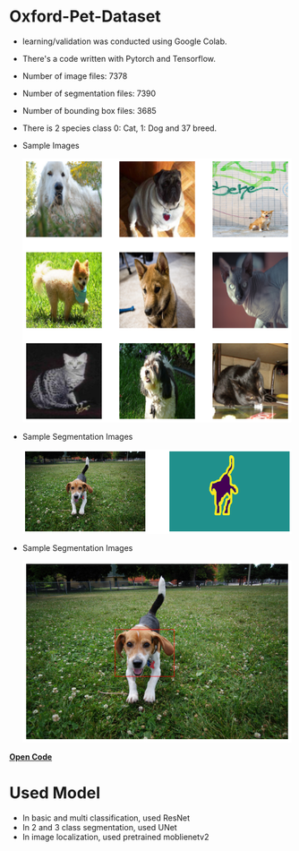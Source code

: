 # Oxford-Pet-Dataset
  - learning/validation was conducted using Google Colab.
  - There's a code written with Pytorch and Tensorflow.
  - Number of image files: 7378
  - Number of segmentation files: 7390
  - Number of bounding box files: 3685
  - There is 2 species class 0: Cat, 1: Dog and 37 breed.
  - Sample Images
  
    <img src='https://github.com/chang-heekim/Oxford-Pet-Dataset/blob/main/images/oxford_image.png'>

  - Sample Segmentation Images
    
    <img src='https://github.com/chang-heekim/Oxford-Pet-Dataset/blob/main/images/segmentation.png'>
    
  - Sample Segmentation Images
    
    <img src='https://github.com/chang-heekim/Oxford-Pet-Dataset/blob/main/images/location.png'>
    
  <b>[Open Code](/Oxford_Pet_Dataset-EDA.ipynb)</b>
  
# Used Model
  - In basic and multi classification, used ResNet
  - In 2 and 3 class segmentation, used UNet
  - In image localization, used pretrained moblienetv2

  
